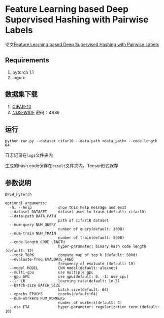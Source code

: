 # Feature Learning based Deep Supervised Hashing with Pairwise Labels

论文[Feature Learning based Deep Supervised Hashing with Pairwise Labels](http://202.119.32.195/cache/1/03/cs.nju.edu.cn/01c07b4c0cb0161455ace83be60f9ffc/IJCAI16_DPSH.pdf)

## Requirements
1. pytorch 1.1
2. loguru

## 数据集下载
1. [CIFAR-10](https://www.cs.toronto.edu/~kriz/cifar.html)
2. [NUS-WIDE](https://pan.baidu.com/s/1S1ZsYCEfbH5eQguHs8yG_w)
密码：4839

## 运行
`python run.py --dataset cifar10 --data-path <data_path> --code-length 64 `

日志记录在`logs`文件夹内

生成的hash code保存在`result`文件夹内，Tensor形式保存

## 参数说明
```
DPSH_PyTorch

optional arguments:
  -h, --help            show this help message and exit
  --dataset DATASET     dataset used to train (default: cifar10)
  --data-path DATA_PATH
                        path of cifar10 dataset
  --num-query NUM_QUERY
                        number of query(default: 1000)
  --num-train NUM_TRAIN
                        number of train(default: 5000)
  --code-length CODE_LENGTH
                        hyper-parameter: binary hash code length (default: 12)
  --topk TOPK           compute map of top k (default: 5000)
  --evaluate-freq EVALUATE_FREQ
                        frequency of evaluate (default: 10)
  --model MODEL         CNN model(default: alexnet)
  --multi-gpu           use multiple gpu
  --gpu GPU             use gpu(default: 0. -1: use cpu)
  --lr LR               learning rate(default: 1e-5)
  --batch-size BATCH_SIZE
                        batch size(default: 64)
  --epochs EPOCHS       epochs(default:64)
  --num-workers NUM_WORKERS
                        number of workers(default: 4)
  --eta ETA             hyper-parameter: regularization term (default: 10)

```
